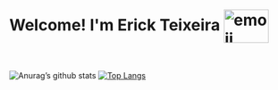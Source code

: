 # Welcome! I'm Erick Teixeira <img align="center" alt="emoji" height="60" width="80" src="https://camo.githubusercontent.com/3ef2dba……3264343…" data-canonical-src="https://tenor.com/view/wink-side-eye-flirt-smile-happy.gif" style="max-width:100%;">
<br>

![Anurag’s github stats](https://github-readme-stats.vercel.app/api?username=Erick-Teixeira&show_icons=true&count_private=true&theme=tokyonight)
[![Top Langs](https://github-readme-stats.vercel.app/api/top-langs/?username=Erick-Teixeira&layout=compact&theme=tokyonight)](https://github.com/anuraghazra/github-readme-stats)
